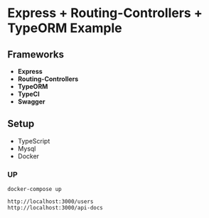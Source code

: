 # Express + Routing-Controllers + TypeORM Example

## Frameworks

- **Express**
- **Routing-Controllers**
- **TypeORM**
- **TypeCI**
- **Swagger**

## Setup

- TypeScript
- Mysql
- Docker

### UP

```
docker-compose up

http://localhost:3000/users
http://localhost:3000/api-docs

```